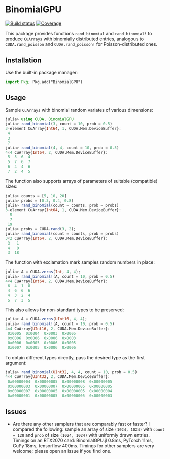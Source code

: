 # BinomialGPU

[![Build status](https://badge.buildkite.com/70a8c11259658ad6f836a4981791ed144bac80e65302291d0d.svg?branch=master)](https://buildkite.com/julialang/binomialgpu-dot-jl)
[![Coverage](https://codecov.io/gh/JuliaGPU/BinomialGPU.jl/branch/master/graph/badge.svg)](https://codecov.io/gh/JuliaGPU/BinomialGPU.jl)

This package provides functions `rand_binomial` and `rand_binomial!` to produce `CuArrays` with binomially distributed entries, analogous to `CUDA.rand_poisson` and `CUDA.rand_poisson!` for Poisson-distributed ones.


## Installation

Use the built-in package manager:

```julia
import Pkg; Pkg.add("BinomialGPU")
```


## Usage

Sample `CuArrays` with binomial random variates of various dimensions:
```julia
julia> using CUDA, BinomialGPU
julia> rand_binomial(3, count = 10, prob = 0.5)
3-element CuArray{Int64, 1, CUDA.Mem.DeviceBuffer}:
 4
 3
 7
julia> rand_binomial(4, 4, count = 10, prob = 0.5)
4×4 CuArray{Int64, 2, CUDA.Mem.DeviceBuffer}:
 5  5  6  4
 5  7  6  7
 6  4  4  6
 7  2  4  5
```
The function also supports arrays of parameters of suitable (compatible) sizes:
```julia
julia> counts = [5, 10, 20]
julia> probs = [0.3, 0.4, 0.8]
julia> rand_binomial(count = counts, prob = probs)
3-element CuArray{Int64, 1, CUDA.Mem.DeviceBuffer}:
  0
  7
 19
julia> probs = CUDA.rand(3, 2);
julia> rand_binomial(count = counts, prob = probs)
3×2 CuArray{Int64, 2, CUDA.Mem.DeviceBuffer}:
 3   1
 4   0
 3  18
```
The function with exclamation mark samples random numbers in place:
```julia
julia> A = CUDA.zeros(Int, 4, 4);
julia> rand_binomial!(A, count = 10, prob = 0.5)
4×4 CuArray{Int64, 2, CUDA.Mem.DeviceBuffer}:
 6  4  1  8
 4  6  6  6
 4  3  2  4
 5  7  3  5
```
This also allows for non-standard types to be preserved:
```julia
julia> A = CUDA.zeros(UInt16, 4, 4);
julia> rand_binomial!(A, count = 10, prob = 0.5)
4×4 CuArray{UInt16, 2, CUDA.Mem.DeviceBuffer}:
 0x0005  0x0004  0x0003  0x0005
 0x0006  0x0006  0x0006  0x0003
 0x0006  0x0005  0x0006  0x0005
 0x0007  0x0005  0x0006  0x0006
```
To obtain different types directly, pass the desired type as the first argument:
```julia
julia> rand_binomial(UInt32, 4, 4, count = 10, prob = 0.5)
4×4 CuArray{UInt32, 2, CUDA.Mem.DeviceBuffer}:
 0x00000004  0x00000005  0x00000008  0x00000005
 0x00000003  0x00000007  0x00000005  0x00000005
 0x00000007  0x00000005  0x00000005  0x00000004
 0x00000001  0x00000005  0x00000005  0x00000003
```


## Issues

* Are there any other samplers that are comparably fast or faster? I compared the following: sample an array of size `(1024, 1024)` with `count = 128` and `prob` of size `(1024, 1024)` with uniformly drawn entries. Timings on an RTX2070 card: BinomialGPU.jl 0.8ms, PyTorch 11ms, CuPy 18ms, tensorflow 400ms. Timings for other samplers are very welcome; please open an issue if you find one.
